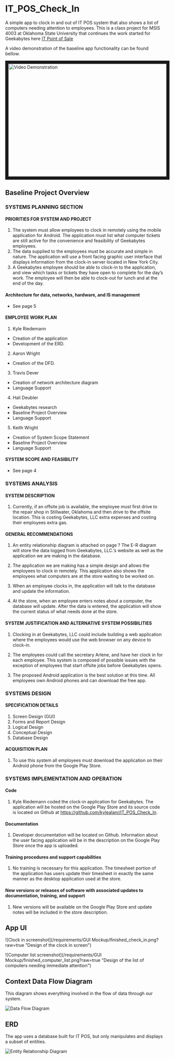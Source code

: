 IT_POS_Check_In
===============

A simple app to clock in and out of IT POS system that also shows a list of computers needing attention to employees. This is a class project for MSIS 4003 at Oklahoma State University that continues the work started for Geekabytes here [IT Point of Sale](https://github.com/RyanDawkins/it-point-of-sale)

A video demonstration of the baseline app functionality can be found bellow.

  <a href="http://www.youtube.com/watch?feature=player_embedded&v=L51B-wW8wlk" target="_blank">
    <img src="http://img.youtube.com/vi/L51B-wW8wlk/0.jpg" alt="Video Demonstration" width="640" height="360" border="10" 
  /></a>

## Baseline Project Overview

### SYSTEMS PLANNING SECTION

#### PRIORITIES FOR SYSTEM AND PROJECT

1. The system must allow employees to clock in remotely using the mobile application for Android. The application must list what computer tickets are still active for the convenience and feasibility of Geekabytes employees.  
2. The data supplied to the employees must be accurate and simple in nature. The application will use a front facing graphic user interface that displays information from the clock-in server located in New York City. 
3. A Geekabytes employee should be able to clock-in to the application, and view which tasks or tickets they have open to complete for the day’s work. The employee will then be able to clock-out for lunch and at the end of the day.

#### Architecture for data, networks, hardware, and IS management 
- See page 5

#### EMPLOYEE WORK PLAN

1. Kyle Riedemann
 - Creation of the application
 - Development of the ERD.

2. Aaron Wright
  - Creation of the DFD.

3. Travis Dever
  - Creation of network architecture diagram
  - Language Support

4. Hali Deubler
  - Geekabytes research
  - Baseline Project Overview
  - Language Support

5. Keith Wright
  - Creation of System Scope Statement
  - Baseline Project Overview
  - Language Support

#### SYSTEM SCOPE AND FEASIBILITY
- See page 4

### SYSTEMS ANALYSIS

#### SYSTEM DESCRIPTION

1. Currently, if an offsite job is available, the employee must first drive to the repair shop in Stillwater, Oklahoma and then drive to the offsite location. This is costing Geekabytes, LLC extra expenses and costing their employees extra gas.

#### GENERAL RECOMMENDATIONS

1. An entity relationship diagram is attached on page ? The E-R diagram will store the data logged from Geekabytes, LLC.’s website as well as the application we are making in the database.

2. The application we are making has a simple design and allows the employees to clock in remotely. This application also shows the employees what computers are at the store waiting to be worked on.

3. When an employee clocks in, the application will talk to the database and update the information. 

4. At the store, when an employee enters notes about a computer, the database will update. After the data is entered, the application will show the current status of what needs done at the store.

#### SYSTEM JUSTIFICATION AND ALTERNATIVE SYSTEM POSSIBILITIES 

1. Clocking in at Geekabytes, LLC could include building a web application where the employees would use the web browser on any device to clock-in. 

2. The employees could call the secretary Arlene, and have her clock in for each employee. This system is composed of possible issues with the exception of employees that start offsite jobs before Geekabytes opens. 

3. The proposed Android application is the best solution at this time. All employees own Android phones and can download the free app. 

### SYSTEMS DESIGN

#### SPECIFICATION DETAILS

1. Screen Design (GUI)
2. Forms and Report Design
3. Logical Design
4. Conceptual Design
5. Database Design

#### ACQUISITION PLAN

1. To use this system all employees must download the application on their Android phone from the Google Play Store. 

### SYSTEMS IMPLEMENTATION AND OPERATION

#### Code
1. Kyle Riedemann coded the clock-in application for Geekabytes. The application will be hosted on the Google Play Store and its source code is located on Github at https://github.com/kylealanr/IT_POS_Check_In.

#### Documentation
1. Developer documentation will be located on Github. Information about the user facing application will be in the description on the Google Play Store once the app is uploaded.

#### Training procedures and support capabilities
1. No training is necessary for this application. The timesheet portion of the application has users update their timesheet in exactly the same manner as the desktop application used at the store. 

#### New versions or releases of software with associated updates to documentation, training, and support
1. New versions will be available on the Google Play Store and update notes will be included in the store description.

## App UI

![Clock in screenshot](/requirements/GUI Mockup/finished_check_in.png?raw=true "Design of the clock in screen")

![Computer list screenshot](/requirements/GUI Mockup/finished_computer_list.png?raw=true "Design of the list of computers needing immediate attention")

## Context Data Flow Diagram

This diagram shows everything involved in the flow of data through our system.

![Data Flow Diagram](/requirements/DFD/MSIS4003ProjectDFD.png?raw=true "DFD of entire system")

## ERD

The app uses a database built for IT POS, but only manipulates and displays a subset of entities.

![Entity Relationship Diagram](/requirements/ERD/ERD0-92.png?raw=true "")
